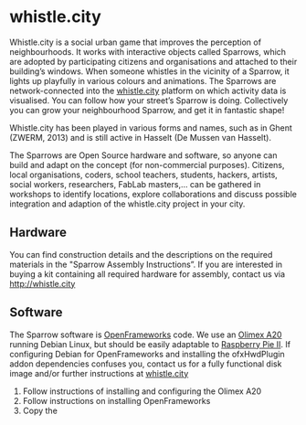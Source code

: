 whistle.city
============

Whistle.city is a social urban game that improves the perception of neighbourhoods. It works with interactive objects called Sparrows, which are adopted by participating citizens and organisations and attached to their building’s windows.
When someone whistles in the vicinity of a Sparrow, it lights up playfully in various colours and animations. The Sparrows are network-connected into the [whistle.city](http://whistle.city) platform on which activity data is visualised. You can follow how your street’s Sparrow is doing. Collectively you can grow your neighbourhood Sparrow, and get it in fantastic shape!

Whistle.city has been played in various forms and names, such as in Ghent (ZWERM, 2013) and is still active in Hasselt (De Mussen van Hasselt).

The Sparrows are Open Source hardware and software, so anyone can build and adapt on the concept (for non-commercial purposes). Citizens, local organisations, coders, school teachers, students, hackers, artists, social workers, researchers, FabLab masters,… can be gathered in workshops to identify locations, explore collaborations and discuss possible integration and adaption of the whistle.city project in your city. 

Hardware
--------
You can find construction details and the descriptions on the required materials in the "Sparrow Assembly Instructions”. If you are interested in buying a kit containing all required hardware for assembly, contact us via http://whistle.city

Software
--------
The Sparrow software is [OpenFrameworks](http://openframeworks.cc) code. We use an [Olimex A20](https://www.olimex.com/Products/OLinuXino/A20/A20-OLinuXino-MICRO/open-source-hardware) running Debian Linux, but should be easily adaptable to [Raspberry Pie II](https://www.raspberrypi.org). If configuring Debian for OpenFrameworks and installing the ofxHwdPlugin addon dependencies confuses you, contact us for a fully functional disk image and/or further instructions at [whistle.city](http://whistle.city)

1. Follow instructions of installing and configuring the Olimex A20
2. Follow instructions on installing OpenFrameworks
3. Copy the 